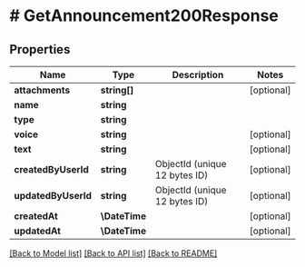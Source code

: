 # # GetAnnouncement200Response

## Properties

Name | Type | Description | Notes
------------ | ------------- | ------------- | -------------
**attachments** | **string[]** |  | [optional]
**name** | **string** |  |
**type** | **string** |  |
**voice** | **string** |  | [optional]
**text** | **string** |  | [optional]
**createdByUserId** | **string** | ObjectId (unique 12 bytes ID) | [optional]
**updatedByUserId** | **string** | ObjectId (unique 12 bytes ID) | [optional]
**createdAt** | **\DateTime** |  | [optional]
**updatedAt** | **\DateTime** |  | [optional]

[[Back to Model list]](../../README.md#models) [[Back to API list]](../../README.md#endpoints) [[Back to README]](../../README.md)

